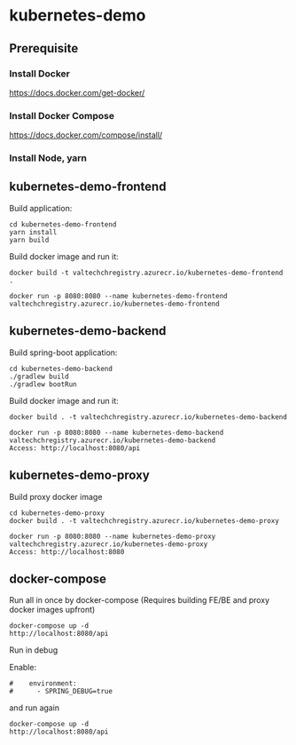 # kubernetes-demo

## Prerequisite

### Install Docker
https://docs.docker.com/get-docker/

### Install Docker Compose
https://docs.docker.com/compose/install/

### Install Node, yarn


## kubernetes-demo-frontend

Build application:
```
cd kubernetes-demo-frontend
yarn install
yarn build
```

Build docker image and run it:
```
docker build -t valtechchregistry.azurecr.io/kubernetes-demo-frontend .

docker run -p 8080:8080 --name kubernetes-demo-frontend valtechchregistry.azurecr.io/kubernetes-demo-frontend
```

## kubernetes-demo-backend

Build spring-boot application:

```
cd kubernetes-demo-backend
./gradlew build
./gradlew bootRun
```

Build docker image and run it:
```
docker build . -t valtechchregistry.azurecr.io/kubernetes-demo-backend

docker run -p 8080:8080 --name kubernetes-demo-backend valtechchregistry.azurecr.io/kubernetes-demo-backend
Access: http://localhost:8080/api
```

## kubernetes-demo-proxy

Build proxy docker image
```
cd kubernetes-demo-proxy
docker build . -t valtechchregistry.azurecr.io/kubernetes-demo-proxy

docker run -p 8080:8080 --name kubernetes-demo-proxy valtechchregistry.azurecr.io/kubernetes-demo-proxy
Access: http://localhost:8080
```

## docker-compose

Run all in once by docker-compose (Requires building FE/BE and proxy docker images upfront)

```
docker-compose up -d
http://localhost:8080/api
```

Run in debug

Enable:

```
#    environment:
#      - SPRING_DEBUG=true
```
and run again
```
docker-compose up -d
http://localhost:8080/api
```